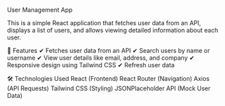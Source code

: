User Management App

This is a simple React application that fetches user data from an API, displays a list of users, and allows viewing detailed information about each user.

📌 Features
✔ Fetches user data from an API
✔ Search users by name or username
✔ View user details like email, address, and company
✔ Responsive design using Tailwind CSS
✔ Refresh user data

🛠 Technologies Used
React (Frontend)
React Router (Navigation)
Axios (API Requests)
Tailwind CSS (Styling)
JSONPlaceholder API (Mock User Data)



